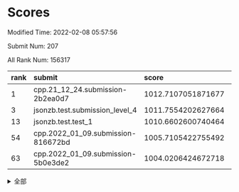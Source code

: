 # Scores

Modified Time: 2022-02-08 05:57:56

Submit Num: 207

All Rank Num: 156317

| rank |               submit               |       score        |       sigma        | pk_num |
| :--- | :--------------------------------- | :----------------- | :----------------- | :----- |
| 1    | cpp.21_12_24.submission-2b2ea0d7   | 1012.7107051871677 | 0.8386632464064514 | 3021   |
| 3    | jsonzb.test.submission_level_4     | 1011.7554202627664 | 0.7840678799319305 | 3019   |
| 13   | jsonzb.test.test_1                 | 1010.6602600740464 | 0.7753833457361697 | 3020   |
| 54   | cpp.2022_01_09.submission-816672bd | 1005.7105422755492 | 0.7116078769278592 | 3021   |
| 63   | cpp.2022_01_09.submission-5b0e3de2 | 1004.0206424672718 | 0.7208352543852481 | 3019   |


<details>
<summary>全部</summary>

| rank |                 submit                 |       score        |       sigma        | pk_num |
| :--- | :------------------------------------- | :----------------- | :----------------- | :----- |
| 1    | cpp.21_12_24.submission-2b2ea0d7       | 1012.7107051871677 | 0.8386632464064514 | 3021   |
| 2    | gobigger.level_3.submission_level_3_18 | 1012.520605413609  | 0.8065526208899857 | 3021   |
| 3    | jsonzb.test.submission_level_4         | 1011.7554202627664 | 0.7840678799319305 | 3019   |
| 4    | gobigger.level_3.submission_level_3_8  | 1011.4031249275328 | 0.7960208453550242 | 3020   |
| 5    | gobigger.level_3.submission_level_3_30 | 1011.2583860317461 | 0.7944542165442583 | 3018   |
| 6    | gobigger.level_3.submission_level_3_6  | 1011.0978384690213 | 0.7608973543228295 | 3023   |
| 7    | gobigger.level_3.submission_level_3_35 | 1011.014235591912  | 0.7611194466715345 | 3024   |
| 8    | gobigger.level_3.submission_level_3_33 | 1010.9878932936458 | 0.7660161361061493 | 3025   |
| 9    | gobigger.level_3.submission_level_3_4  | 1010.7850241199843 | 0.7570383110758898 | 3020   |
| 10   | gobigger.level_3.submission_level_3_23 | 1010.7686025733859 | 0.7777221892806191 | 3021   |
| 11   | gobigger.level_3.submission_level_3_3  | 1010.7356718306255 | 0.7851234204049424 | 3024   |
| 12   | gobigger.level_3.submission_level_3_20 | 1010.6980212310901 | 0.778037395917932  | 3019   |
| 13   | jsonzb.test.test_1                     | 1010.6602600740464 | 0.7753833457361697 | 3020   |
| 14   | gobigger.level_3.submission_level_3_48 | 1010.603648188021  | 0.7422870316689755 | 3024   |
| 15   | gobigger.level_3.submission_level_3_49 | 1010.4625341324595 | 0.7650255556045639 | 3020   |
| 16   | gobigger.level_3.submission_level_3_28 | 1010.4439575719812 | 0.7724399015434782 | 3016   |
| 17   | gobigger.level_3.submission_level_3_29 | 1010.4275136462338 | 0.7792062150893955 | 3017   |
| 18   | gobigger.level_3.submission_level_3_37 | 1010.3298506534243 | 0.7694441671443124 | 3019   |
| 19   | gobigger.level_3.submission_level_3_26 | 1010.2664855979391 | 0.7672384661419966 | 3020   |
| 20   | gobigger.level_3.submission_level_3_12 | 1010.159953958233  | 0.7571982953155026 | 3018   |
| 21   | gobigger.level_3.submission_level_3_27 | 1010.0774181517587 | 0.7477709213635083 | 3016   |
| 22   | gobigger.level_3.submission_level_3_11 | 1010.0450560390861 | 0.7552080078153525 | 3020   |
| 23   | gobigger.level_3.submission_level_3_40 | 1009.9981435789967 | 0.7540804779097029 | 3024   |
| 24   | gobigger.level_3.submission_level_3_31 | 1009.9873090551037 | 0.7467385277627587 | 3021   |
| 25   | gobigger.level_3.submission_level_3_39 | 1009.9708247981932 | 0.7625789742139224 | 3027   |
| 26   | gobigger.level_3.submission_level_3_24 | 1009.9322169870703 | 0.7831963120913468 | 3021   |
| 27   | gobigger.level_3.submission_level_3_10 | 1009.9238748165219 | 0.7451434277078532 | 3022   |
| 28   | gobigger.level_3.submission_level_3_42 | 1009.9165822905869 | 0.7574890633125567 | 3016   |
| 29   | gobigger.level_3.submission_level_3_46 | 1009.8990403236519 | 0.7643974160842972 | 3021   |
| 30   | gobigger.level_3.submission_level_3_0  | 1009.7738300964724 | 0.7779062172472578 | 3020   |
| 31   | gobigger.level_3.submission_level_3_2  | 1009.7723347061881 | 0.7687607170436402 | 3025   |
| 32   | gobigger.level_3.submission_level_3_7  | 1009.7548888994351 | 0.7621933917305409 | 3027   |
| 33   | gobigger.level_3.submission_level_3_17 | 1009.7080577807949 | 0.7628008687319859 | 3022   |
| 34   | gobigger.level_3.submission_level_3_16 | 1009.6989724477955 | 0.7696916941632238 | 3014   |
| 35   | gobigger.level_3.submission_level_3_47 | 1009.5968045908996 | 0.7602173177511843 | 3021   |
| 36   | gobigger.level_3.submission_level_3_13 | 1009.5063933720378 | 0.7478920352341443 | 3022   |
| 37   | gobigger.level_3.submission_level_3_14 | 1009.5052446286007 | 0.7454212206883543 | 3019   |
| 38   | gobigger.level_3.submission_level_3_43 | 1009.4964016916388 | 0.748335593657142  | 3021   |
| 39   | gobigger.level_3.submission_level_3_19 | 1009.3731529142274 | 0.7579574915583017 | 3018   |
| 40   | gobigger.level_3.submission_level_3_41 | 1009.3419684255798 | 0.7305043611081793 | 3023   |
| 41   | gobigger.level_3.submission_level_3_32 | 1009.3043428490389 | 0.7577446672684413 | 3018   |
| 42   | gobigger.level_3.submission_level_3_25 | 1009.1770056124739 | 0.7535254163044659 | 3025   |
| 43   | gobigger.level_3.submission_level_3_34 | 1009.1593882757586 | 0.7435968901132601 | 3022   |
| 44   | gobigger.level_3.submission_level_3_1  | 1009.1463550903318 | 0.7845875072169125 | 3018   |
| 45   | gobigger.level_3.submission_level_3_9  | 1009.1322156243328 | 0.7613244609964479 | 3022   |
| 46   | gobigger.level_3.submission_level_3_36 | 1009.1165188525011 | 0.762773874310264  | 3016   |
| 47   | gobigger.level_3.submission_level_3_22 | 1009.0235864354412 | 0.7536947838104934 | 3017   |
| 48   | gobigger.level_3.submission_level_3_5  | 1008.9604605887934 | 0.7378372026986979 | 3021   |
| 49   | gobigger.level_3.submission_level_3_44 | 1008.9543891963559 | 0.757222646729448  | 3023   |
| 50   | gobigger.level_3.submission_level_3_38 | 1008.8737913386132 | 0.7557282136341116 | 3018   |
| 51   | gobigger.level_3.submission_level_3_15 | 1008.5716326822001 | 0.7635189035978547 | 3018   |
| 52   | gobigger.level_3.submission_level_3_45 | 1008.2064881424631 | 0.7521399833836155 | 3018   |
| 53   | gobigger.level_3.submission_level_3_21 | 1007.4404193465808 | 0.7252973458067294 | 3018   |
| 54   | cpp.2022_01_09.submission-816672bd     | 1005.7105422755492 | 0.7116078769278592 | 3021   |
| 55   | gobigger.level_1.submission_level_1_22 | 1004.8243868140996 | 0.7191690904084623 | 3024   |
| 56   | gobigger.level_1.submission_level_1_29 | 1004.7946698453345 | 0.7339698220099001 | 3019   |
| 57   | gobigger.level_1.submission_level_1_47 | 1004.6682151875201 | 0.7200145826453153 | 3022   |
| 58   | gobigger.level_1.submission_level_1_30 | 1004.5714838502564 | 0.7267632783760174 | 3019   |
| 59   | gobigger.level_1.submission_level_1_25 | 1004.5202771172711 | 0.7212636496892162 | 3021   |
| 60   | gobigger.level_1.submission_level_1_37 | 1004.2088263957756 | 0.7263283015249647 | 3023   |
| 61   | gobigger.level_1.submission_level_1_2  | 1004.0404005031887 | 0.719538285866963  | 3021   |
| 62   | gobigger.level_1.submission_level_1_26 | 1004.0299512889486 | 0.7180189925871431 | 3017   |
| 63   | cpp.2022_01_09.submission-5b0e3de2     | 1004.0206424672718 | 0.7208352543852481 | 3019   |
| 64   | gobigger.level_1.submission_level_1_39 | 1003.9825603579161 | 0.7169393710391447 | 3015   |
| 65   | gobigger.level_1.submission_level_1_19 | 1003.9592856551394 | 0.7205601269811553 | 3021   |
| 66   | gobigger.level_1.submission_level_1_42 | 1003.8464689534867 | 0.7212825564873041 | 3023   |
| 67   | gobigger.level_1.submission_level_1_12 | 1003.8239250288915 | 0.7166495929372796 | 3021   |
| 68   | gobigger.level_1.submission_level_1_20 | 1003.7155436960993 | 0.7106904220075733 | 3022   |
| 69   | gobigger.level_1.submission_level_1_24 | 1003.7139931551433 | 0.7217316980241186 | 3022   |
| 70   | gobigger.level_1.submission_level_1_41 | 1003.7050455458048 | 0.7079822186310171 | 3021   |
| 71   | gobigger.level_1.submission_level_1_49 | 1003.6622974498614 | 0.7134713901010463 | 3021   |
| 72   | gobigger.level_1.submission_level_1_5  | 1003.6535649908895 | 0.7212285727343304 | 3018   |
| 73   | gobigger.level_1.submission_level_1_34 | 1003.649180606235  | 0.7065264067002021 | 3020   |
| 74   | gobigger.level_1.submission_level_1_31 | 1003.5729856963103 | 0.7156176656097217 | 3023   |
| 75   | gobigger.level_1.submission_level_1_4  | 1003.5603965461048 | 0.727072591434125  | 3025   |
| 76   | gobigger.level_1.submission_level_1_8  | 1003.5510078401944 | 0.7163759086839951 | 3017   |
| 77   | gobigger.level_1.submission_level_1_6  | 1003.4506494272235 | 0.7194096249324665 | 3020   |
| 78   | gobigger.level_1.submission_level_1_35 | 1003.4394263689235 | 0.728453975221509  | 3020   |
| 79   | gobigger.level_1.submission_level_1_13 | 1003.4184891616454 | 0.7062137455427534 | 3022   |
| 80   | gobigger.level_1.submission_level_1_18 | 1003.3595777756034 | 0.7156125697463817 | 3019   |
| 81   | gobigger.level_1.submission_level_1_14 | 1003.3385494860954 | 0.7034710551004054 | 3015   |
| 82   | gobigger.level_1.submission_level_1_21 | 1003.3215661741724 | 0.7192733936126792 | 3018   |
| 83   | gobigger.level_1.submission_level_1_17 | 1003.2710263273194 | 0.7230402099538089 | 3019   |
| 84   | gobigger.level_1.submission_level_1_40 | 1003.208068509046  | 0.7115402989669304 | 3025   |
| 85   | gobigger.level_1.submission_level_1_28 | 1003.1693864184252 | 0.7189612762648742 | 3018   |
| 86   | gobigger.level_1.submission_level_1_0  | 1003.1435318280957 | 0.704557499068265  | 3024   |
| 87   | gobigger.level_1.submission_level_1_7  | 1003.1230101406171 | 0.718785447839979  | 3021   |
| 88   | gobigger.level_1.submission_level_1_43 | 1003.0949316452823 | 0.7164487498631887 | 3021   |
| 89   | gobigger.level_1.submission_level_1_44 | 1003.0310385135208 | 0.7175078970057627 | 3020   |
| 90   | gobigger.level_1.submission_level_1_16 | 1003.0128698392103 | 0.7133925291371537 | 3022   |
| 91   | gobigger.level_1.submission_level_1_15 | 1003.0041505227254 | 0.7084615826244386 | 3023   |
| 92   | gobigger.level_1.submission_level_1_48 | 1002.9181427927416 | 0.7049323820767378 | 3026   |
| 93   | gobigger.level_1.submission_level_1_33 | 1002.913446338862  | 0.7173584834775731 | 3017   |
| 94   | gobigger.level_1.submission_level_1_23 | 1002.9120166802003 | 0.7087046694308106 | 3021   |
| 95   | gobigger.level_1.submission_level_1_1  | 1002.8404102517474 | 0.7117139935778337 | 3022   |
| 96   | gobigger.level_1.submission_level_1_3  | 1002.8083590957327 | 0.712921804465636  | 3022   |
| 97   | gobigger.level_1.submission_level_1_11 | 1002.7936385355866 | 0.7153151926740687 | 3020   |
| 98   | gobigger.level_1.submission_level_1_10 | 1002.7918478319662 | 0.7120537648291377 | 3021   |
| 99   | gobigger.level_1.submission_level_1_9  | 1002.6755513408928 | 0.7223519918932083 | 3027   |
| 100  | gobigger.level_1.submission_level_1_32 | 1002.4215447399351 | 0.7213753601807399 | 3023   |
| 101  | gobigger.level_1.submission_level_1_45 | 1002.4066554183538 | 0.7118719957450843 | 3022   |
| 102  | gobigger.level_1.submission_level_1_27 | 1002.3614442593046 | 0.7076293739615465 | 3020   |
| 103  | gobigger.level_1.submission_level_1_46 | 1002.2114539648677 | 0.7058988980745813 | 3019   |
| 104  | gobigger.level_1.submission_level_1_38 | 1001.8458911717735 | 0.708449898597852  | 3019   |
| 105  | gobigger.level_1.submission_level_1_36 | 1001.2125085872686 | 0.7075862864064917 | 3020   |
| 106  | gobigger.random.submission_random_26   | 997.1807495390785  | 0.6993903749682515 | 3024   |
| 107  | gobigger.random.submission_random_41   | 997.1734462827926  | 0.7088908246888146 | 3015   |
| 108  | gobigger.random.submission_random_44   | 996.9467643724324  | 0.7090958256171775 | 3025   |
| 109  | gobigger.random.submission_random_22   | 996.8549445616043  | 0.7063241310900394 | 3018   |
| 110  | gobigger.random.submission_random_38   | 996.8494805480991  | 0.7129155563364608 | 3021   |
| 111  | gobigger.random.submission_random_35   | 996.6797266269251  | 0.7046393645978482 | 3018   |
| 112  | gobigger.random.submission_random_40   | 996.6346805951956  | 0.7281309089157031 | 3020   |
| 113  | gobigger.random.submission_random_43   | 996.5917938622861  | 0.7117503451258315 | 3020   |
| 114  | gobigger.random.submission_random_29   | 996.580992867357   | 0.7176808311741552 | 3025   |
| 115  | gobigger.random.submission_random_1    | 996.487264040948   | 0.7061033949513308 | 3020   |
| 116  | gobigger.random.submission_random_34   | 996.447966615676   | 0.7065073442139426 | 3022   |
| 117  | gobigger.random.submission_random_13   | 996.4387960998112  | 0.7044784124104193 | 3024   |
| 118  | gobigger.random.submission_random_48   | 996.4376850396809  | 0.7203980262623905 | 3021   |
| 119  | gobigger.random.submission_random_45   | 996.4034719184776  | 0.7151181739122087 | 3020   |
| 120  | gobigger.random.submission_random_20   | 996.2995964654575  | 0.7175201237203483 | 3023   |
| 121  | gobigger.random.submission_random_21   | 996.2959511653751  | 0.7098110220541136 | 3020   |
| 122  | gobigger.random.submission_random_46   | 996.2819180112352  | 0.716626124292255  | 3015   |
| 123  | gobigger.random.submission_random_32   | 996.1924610299359  | 0.7127757685072464 | 3018   |
| 124  | gobigger.random.submission_random_12   | 996.1818867059282  | 0.7135982987200719 | 3022   |
| 125  | gobigger.random.submission_random_42   | 996.1430427173589  | 0.705362357898178  | 3020   |
| 126  | gobigger.random.submission_random_28   | 996.1175664046144  | 0.7025779725918652 | 3023   |
| 127  | gobigger.random.submission_random_2    | 996.0274593765422  | 0.7203407092979104 | 3024   |
| 128  | gobigger.random.submission_random_25   | 995.9788874460842  | 0.7081540427274166 | 3020   |
| 129  | gobigger.random.submission_random_39   | 995.9453404060151  | 0.7119527154607165 | 3028   |
| 130  | gobigger.random.submission_random_15   | 995.9365101856025  | 0.7143377599124542 | 3023   |
| 131  | gobigger.random.submission_random_10   | 995.8481599740172  | 0.709828542251996  | 3021   |
| 132  | gobigger.random.submission_random_8    | 995.7675184299695  | 0.7066142632921479 | 3021   |
| 133  | gobigger.random.submission_random_9    | 995.7566721128884  | 0.7109844045732472 | 3015   |
| 134  | gobigger.random.submission_random_19   | 995.749780499096   | 0.7131458931183124 | 3018   |
| 135  | gobigger.random.submission_random_3    | 995.7256041475337  | 0.7247185462316899 | 3022   |
| 136  | gobigger.random.submission_random_16   | 995.7193521479721  | 0.7158688561434418 | 3019   |
| 137  | gobigger.random.submission_random_4    | 995.6867940294574  | 0.7095456960755454 | 3017   |
| 138  | gobigger.random.submission_random_17   | 995.6049899373014  | 0.7099637663256229 | 3026   |
| 139  | gobigger.random.submission_random_30   | 995.4666862456324  | 0.711950253030519  | 3021   |
| 140  | gobigger.random.submission_random_33   | 995.4635784695755  | 0.7136641030016151 | 3020   |
| 141  | gobigger.random.submission_random_23   | 995.3964430951978  | 0.7136385634182876 | 3018   |
| 142  | gobigger.random.submission_random_47   | 995.3646101372008  | 0.7104161466606856 | 3023   |
| 143  | gobigger.random.submission_random_6    | 995.3595630563535  | 0.7026980732876625 | 3020   |
| 144  | gobigger.random.submission_random_14   | 995.2557221719084  | 0.7028699165584689 | 3020   |
| 145  | gobigger.random.submission_random_5    | 995.2027789017925  | 0.7062174603656299 | 3022   |
| 146  | gobigger.random.submission_random_11   | 995.201893275895   | 0.7074723800005832 | 3022   |
| 147  | gobigger.random.submission_random_18   | 995.1997066838111  | 0.7201569984516086 | 3025   |
| 148  | gobigger.random.submission_random_0    | 995.0687622797473  | 0.7215599220501038 | 3028   |
| 149  | gobigger.random.submission_random_49   | 995.0085626569365  | 0.7174521357679153 | 3023   |
| 150  | gobigger.random.submission_random_24   | 995.0028478066822  | 0.7082540407829826 | 3022   |
| 151  | gobigger.random.submission_random_36   | 994.9828326791638  | 0.7156557966965873 | 3024   |
| 152  | gobigger.random.submission_random_31   | 994.9667915996168  | 0.715512276601933  | 3017   |
| 153  | gobigger.random.submission_random_37   | 994.8950780540667  | 0.7054656827563323 | 3025   |
| 154  | gobigger.random.submission_random_7    | 994.5087241405603  | 0.7280593739846893 | 3019   |
| 155  | gobigger.random.submission_random_27   | 994.2942164396216  | 0.7177870908993238 | 3020   |
| 156  | gobigger.level_2.submission_level_2_30 | 994.0240038667494  | 0.7330350845437688 | 3021   |
| 157  | gobigger.level_2.submission_level_2_12 | 993.9901233653733  | 0.7454413019682815 | 3021   |
| 158  | gobigger.level_2.submission_level_2_10 | 993.479573682982   | 0.7255840523693667 | 3015   |
| 159  | gobigger.level_2.submission_level_2_42 | 993.367094983565   | 0.7365691887313752 | 3020   |
| 160  | gobigger.level_2.submission_level_2_33 | 993.3562043730933  | 0.7404878778059539 | 3019   |
| 161  | gobigger.level_2.submission_level_2_18 | 993.257580101811   | 0.7367842477964741 | 3022   |
| 162  | gobigger.level_2.submission_level_2_5  | 993.0882550627971  | 0.7310938450329802 | 3019   |
| 163  | gobigger.level_2.submission_level_2_14 | 993.0704863663868  | 0.7299213573641771 | 3021   |
| 164  | gobigger.level_2.submission_level_2_1  | 993.0242299104468  | 0.7330937878917394 | 3018   |
| 165  | gobigger.level_2.submission_level_2_31 | 992.9727945119209  | 0.7236533892143481 | 3018   |
| 166  | gobigger.level_2.submission_level_2_11 | 992.9236882622679  | 0.7314825934454329 | 3018   |
| 167  | gobigger.level_2.submission_level_2_8  | 992.8937729060758  | 0.733316279730152  | 3019   |
| 168  | gobigger.level_2.submission_level_2_22 | 992.853696428574   | 0.7313464919189591 | 3019   |
| 169  | gobigger.level_2.submission_level_2_29 | 992.8255564788641  | 0.7459789827178391 | 3022   |
| 170  | gobigger.level_2.submission_level_2_43 | 992.820675142445   | 0.7346265026061797 | 3019   |
| 171  | gobigger.level_2.submission_level_2_7  | 992.6401169427106  | 0.7356557225807151 | 3026   |
| 172  | gobigger.level_2.submission_level_2_44 | 992.5929611295704  | 0.7300999963035535 | 3025   |
| 173  | gobigger.level_2.submission_level_2_40 | 992.5300048137657  | 0.7473378071018011 | 3019   |
| 174  | gobigger.level_2.submission_level_2_26 | 992.526096460512   | 0.7387522224089056 | 3017   |
| 175  | gobigger.level_2.submission_level_2_32 | 992.4783931494018  | 0.7297137842057696 | 3019   |
| 176  | gobigger.level_2.submission_level_2_24 | 992.3738797670134  | 0.7322654902130633 | 3021   |
| 177  | gobigger.level_2.submission_level_2_19 | 992.3060635983559  | 0.7487529856048097 | 3022   |
| 178  | gobigger.level_2.submission_level_2_16 | 992.2763272067156  | 0.7315063957575721 | 3018   |
| 179  | gobigger.level_2.submission_level_2_0  | 992.2330817542964  | 0.7498877299679712 | 3021   |
| 180  | gobigger.level_2.submission_level_2_9  | 992.2054087252852  | 0.747700795701831  | 3023   |
| 181  | gobigger.level_2.submission_level_2_49 | 992.1841231937068  | 0.7426137172527529 | 3022   |
| 182  | gobigger.level_2.submission_level_2_46 | 992.1626594160479  | 0.7331513073788474 | 3023   |
| 183  | gobigger.level_2.submission_level_2_39 | 992.0616694622521  | 0.7432952196476085 | 3018   |
| 184  | gobigger.level_2.submission_level_2_17 | 992.0448897206727  | 0.7641134169507322 | 3016   |
| 185  | gobigger.level_2.submission_level_2_38 | 991.9916860150138  | 0.735338421828526  | 3018   |
| 186  | gobigger.level_2.submission_level_2_27 | 991.8926298010696  | 0.7640620441468988 | 3023   |
| 187  | gobigger.level_2.submission_level_2_37 | 991.8359224670068  | 0.7695209674105349 | 3014   |
| 188  | gobigger.level_2.submission_level_2_45 | 991.7378054825163  | 0.7446482638650349 | 3021   |
| 189  | gobigger.level_2.submission_level_2_34 | 991.7098465819695  | 0.7437280036584726 | 3021   |
| 190  | gobigger.level_2.submission_level_2_21 | 991.6664911857347  | 0.7423583977160199 | 3024   |
| 191  | gobigger.level_2.submission_level_2_23 | 991.6376546550428  | 0.7245834706879758 | 3022   |
| 192  | gobigger.level_2.submission_level_2_47 | 991.5550531749669  | 0.7698117407581871 | 3015   |
| 193  | gobigger.level_2.submission_level_2_35 | 991.5426596983745  | 0.7649590164137966 | 3015   |
| 194  | gobigger.level_2.submission_level_2_41 | 991.4561181494834  | 0.7544730184465344 | 3018   |
| 195  | gobigger.level_2.submission_level_2_4  | 991.190405047662   | 0.7508245795707567 | 3025   |
| 196  | gobigger.level_2.submission_level_2_3  | 991.1602530562599  | 0.7389691340972633 | 3021   |
| 197  | gobigger.level_2.submission_level_2_6  | 991.143984464159   | 0.7707973062009367 | 3023   |
| 198  | gobigger.level_2.submission_level_2_48 | 991.0794362879292  | 0.751003990050244  | 3024   |
| 199  | gobigger.level_2.submission_level_2_20 | 990.902819400326   | 0.7799769521479464 | 3015   |
| 200  | gobigger.level_2.submission_level_2_13 | 990.8566989016276  | 0.7489605719158251 | 3016   |
| 201  | gobigger.level_2.submission_level_2_2  | 990.7600619156434  | 0.7504904795863008 | 3023   |
| 202  | gobigger.level_2.submission_level_2_28 | 990.6918469668818  | 0.7599563167466324 | 3027   |
| 203  | gobigger.level_2.submission_level_2_36 | 990.6628865312875  | 0.7450411892426493 | 3018   |
| 204  | gobigger.level_2.submission_level_2_25 | 990.3481745260714  | 0.7735721062308004 | 3024   |
| 205  | gobigger.level_2.submission_level_2_15 | 989.7252031755612  | 0.7738686537799149 | 3017   |
| 206  | gobigger.none.submission_none_0        | 975.102827069466   | 1.4667204331061252 | 3024   |
| 207  | gobigger.none.submission_none_1        | 974.5836695048005  | 1.7239079974937332 | 3021   |

</details>